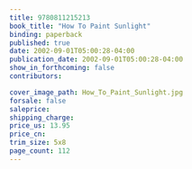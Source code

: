 ```yaml
---
title: 9780811215213
book_title: "How To Paint Sunlight"
binding: paperback
published: true
date: 2002-09-01T05:00:28-04:00
publication_date: 2002-09-01T05:00:28-04:00
show_in_forthcoming: false
contributors:

cover_image_path: How_To_Paint_Sunlight.jpg
forsale: false
saleprice:
shipping_charge:
price_us: 13.95
price_cn:
trim_size: 5x8
page_count: 112
---
```


